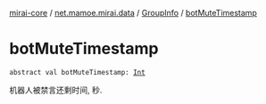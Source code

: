 [mirai-core](../../index.md) / [net.mamoe.mirai.data](../index.md) / [GroupInfo](index.md) / [botMuteTimestamp](./bot-mute-timestamp.md)

# botMuteTimestamp

`abstract val botMuteTimestamp: `[`Int`](https://kotlinlang.org/api/latest/jvm/stdlib/kotlin/-int/index.html)

机器人被禁言还剩时间, 秒.

